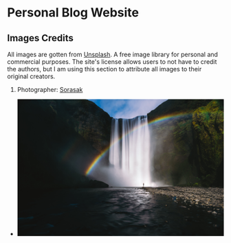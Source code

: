 # Personal Blog Website

## Images Credits
All images are gotten from [Unsplash](https://unsplash.com/). A free image library for personal and commercial purposes. The site's license allows users to not have to credit the authors, but I am using this section to attribute all images to their original creators.

1. Photographer: [Sorasak](https://unsplash.com/@boontohhgraphy)

- [![Sorasak Unsplash](image/sorasak-unsplash.jpg)](https://images.unsplash.com/photo-1491208398995-9efd0c571430?ixlib=rb-1.2.1&ixid=eyJhcHBfaWQiOjEyMDd9&auto=format&fit=crop&w=500&q=60)
